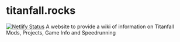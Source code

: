 # titanfall.rocks
[![Netlify Status](https://api.netlify.com/api/v1/badges/196c6b61-7d5a-4970-9f9a-8dc365eabc47/deploy-status)](https://app.netlify.com/sites/flamboyant-wright-8646ea/deploys)
A website to provide a wiki of information on Titanfall Mods, Projects, Game Info and Speedrunning
